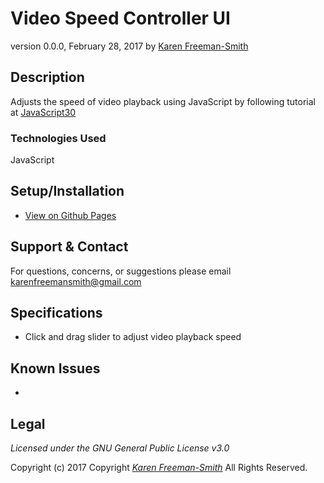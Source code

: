 # Video Speed Controller UI
version 0.0.0, February 28, 2017
by [Karen Freeman-Smith](https://karenfreemansmith.github.io)

## Description
  Adjusts the speed of video playback using JavaScript by following tutorial at [JavaScript30](https://github.com/wesbos/JavaScript30)

### Technologies Used
JavaScript

## Setup/Installation
* [View on Github Pages](https://karenfreemansmith.github.io/JS30-Day28-VideoTiming/)

## Support & Contact
For questions, concerns, or suggestions please email karenfreemansmith@gmail.com

## Specifications
* Click and drag slider to adjust video playback speed

## Known Issues
*

## Legal
*Licensed under the GNU General Public License v3.0*

Copyright (c) 2017 Copyright _[Karen Freeman-Smith](https://karenfreemansmith.github.io)_ All Rights Reserved.

